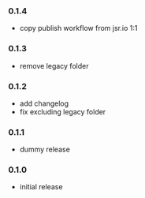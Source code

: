 ### 0.1.4

- copy publish workflow from jsr.io 1:1

### 0.1.3

- remove legacy folder

### 0.1.2

- add changelog
- fix excluding legacy folder

### 0.1.1

- dummy release

### 0.1.0

- initial release